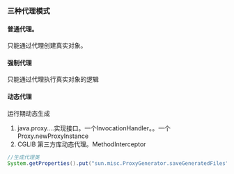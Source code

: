 ### 三种代理模式

#### 普通代理。
只能通过代理创建真实对象。
#### 强制代理
只能通过代理执行真实对象的逻辑
#### 动态代理
运行期动态生成
1. java.proxy....实现接口。一个InvocationHandler。。一个Proxy.newProxyInstance
2. CGLIB 第三方库动态代理。MethodInterceptor


```java
//生成代理类
System.getProperties().put("sun.misc.ProxyGenerator.saveGeneratedFiles","true");
```
